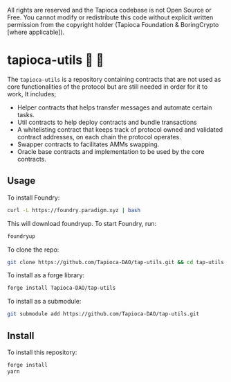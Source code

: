 All rights are reserved and the Tapioca codebase is not Open Source or Free. You cannot modify or redistribute this code without explicit written permission from the copyright holder (Tapioca Foundation & BoringCrypto [where applicable]).

# tapioca-utils 🍹 🤙

The `tapioca-utils` is a repository containing contracts that are not used as core functionalities of the protocol but are still needed in order for it to work, It includes;

- Helper contracts that helps transfer messages and automate certain tasks.
- Util contracts to help deploy contracts and bundle transactions
- A whitelisting contract that keeps track of protocol owned and validated contract addresses, on each chain the protocol operates.
- Swapper contracts to facilitates AMMs swapping.
- Oracle base contracts and implementation to be used by the core contracts.


## Usage

To install Foundry:

```sh
curl -L https://foundry.paradigm.xyz | bash
```

This will download foundryup. To start Foundry, run:

```sh
foundryup
```

To clone the repo:

```sh
git clone https://github.com/Tapioca-DAO/tap-utils.git && cd tap-utils
```

To install as a forge library:

```sh
forge install Tapioca-DAO/tap-utils
```

To install as a submodule:
    
```sh
git submodule add https://github.com/Tapioca-DAO/tap-utils.git
```

## Install

To install this repository:

```bash
forge install
yarn
```